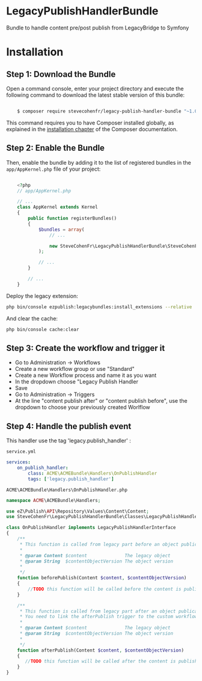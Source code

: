 # LegacyPublishHandlerBundle
Bundle to handle content pre/post publish from LegacyBridge to Symfony

Installation
============

Step 1: Download the Bundle
---------------------------

Open a command console, enter your project directory and execute the
following command to download the latest stable version of this bundle:

```bash

    $ composer require stevecohenfr/legacy-publish-handler-bundle "~1.0.*"
```

This command requires you to have Composer installed globally, as explained
in the [installation chapter](https://getcomposer.org/doc/00-intro.md) of the Composer documentation.

Step 2: Enable the Bundle
-------------------------

Then, enable the bundle by adding it to the list of registered bundles
in the ``app/AppKernel.php`` file of your project:

```php

    <?php
    // app/AppKernel.php

    // ...
    class AppKernel extends Kernel
    {
        public function registerBundles()
        {
            $bundles = array(
                // ...

                new SteveCohenFr\LegacyPublishHandlerBundle\SteveCohenFrLegacyPublishHandlerBundle(),
            );

            // ...
        }

        // ...
    }
```

Deploy the legacy extension:
```bash
php bin/console ezpublish:legacybundles:install_extensions --relative
```

And clear the cache:
```bash
php bin/console cache:clear
```

Step 3: Create the workflow and trigger it
------------------------------------------

- Go to Administration -> Workflows
- Create a new workflow group or use "Standard"
- Create a new Workflow process and name it as you want
- In the dropdown choose "Legacy Publish Handler
- Save
- Go to Administration -> Triggers
- At the line "content publish after" or "content publish before", use the dropdown to choose your previously created Worlflow

Step 4: Handle the publish event
--------------------------------

This handler use the tag 'legacy.publish_handler' :

`service.yml`
```yml
services:
    on_publish_handler:
        class: ACME\ACMEBundle\Handlers\OnPublishHandler
        tags: ['legacy.publish_handler']
```

`ACME\ACMEBundle\Handlers\OnPublishHandler.php`
```php
namespace ACME\ACMEBundle\Handlers;

use eZ\Publish\API\Repository\Values\Content\Content;
use SteveCohenFr\LegacyPublishHandlerBundle\Classes\LegacyPublishHandlerInterface;

class OnPublishHandler implements LegacyPublishHandlerInterface
{
    /**
     * This function is called from legacy part before an object publication (called by workflow)
     *
     * @param Content $content              The legacy object
     * @param String  $contentObjectVersion The object version
     *
     */
    function beforePublish(Content $content, $contentObjectVersion)
    {
        //TODO this function will be called before the content is published
    }

    /**
     * This function is called from legacy part after an object publication (called by workflow)
     * You need to link the afterPublish trigger to the custom workflow
     *
     * @param Content $content              The legacy object
     * @param String  $contentObjectVersion The object version
     *
     */
    function afterPublish(Content $content, $contentObjectVersion)
    {
       //TODO this function will be called after the content is published
    }
}
```

